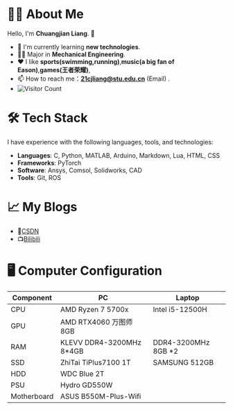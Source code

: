 # 👨‍💻 About Me

Hello, I'm **Chuangjian Liang**. 👋 

- 🌱 I'm currently learning **new technologies**.
- 🧑‍🎓 Major in **Mechanical Engineering**.
- ❤️ I like **sports(swimming,running)**,**music(a big fan of Eason)**,**games(王者荣耀)**,
- 📫 How to reach me：**21cjliang@stu.edu.cn** (Email)  .
- ![Visitor Count](https://profile-counter.glitch.me/ChuangjianLiang/count.svg)

# 🛠 Tech Stack

I have experience with the following languages, tools, and technologies:

- **Languages**: C, Python, MATLAB, Arduino, Markdown, Lua, HTML, CSS
- **Frameworks**:  PyTorch
- **Software**: Ansys, Comsol, Solidworks, CAD 
- **Tools**: Git, ROS

# 📈 My Blogs
- 📓[CSDN](https://blog.csdn.net/liam_lcj?spm=1000.2115.3001.5343)
- 📺[Bilibili](https://space.bilibili.com/392388849?spm_id_from=333.1007.0.0)


# 🖥️ Computer Configuration

| Component   | PC                       | Laptop                                 |
|-------------|--------------------------|----------------------------------------|
| CPU         | AMD Ryzen 7 5700x         | Intel i5-12500H   |
| GPU         | AMD RTX4060 万图师 8GB     |      |
| RAM         | KLEVV DDR4-3200MHz 8*4GB | DDR4-3200MHz 8GB *2                    |
| SSD         | ZhiTai TiPlus7100 1T              | SAMSUNG 512GB         |
| HDD         | WDC Blue 2T                |                                        |
| PSU         | Hydro GD550W             |                                        |
| Motherboard | ASUS B550M-Plus-Wifi          |                                        |

